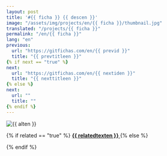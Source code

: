 ```yaml
---
layout: post
title: '#{{ ficha }} {{ descen }}'
image: "/assets/img/projects/en/{{ ficha }}/thumbnail.jpg"
translated: "/projects/{{ ficha }}"
permalink: "/en/{{ ficha }}"
lang: "en"
previous:
  url: "https://gitfichas.com/en/{{ previd }}"
  title: "{{ prevtitleen }}"
{% if next == "true" %}
next:
  url: "https://gitfichas.com/en/{{ nextiden }}"
  title: "{{ nexttitleen }}"
{% else %}
next:
  url: ""
  title: ""
{% endif %}
---
```


<img alt="{{ alten }}" src="/assets/img/projects/en/{{ ficha }}/full.jpg">

{% if related == "true" %}
<a href="{{ relatedsrcen }}">
  <strong>{{ relatedtexten }}</strong>
</a>
{% else %}
<!--
<a href="{{ relatedsrcen }}">
  <strong>{{ relatedtexten }}</strong>
</a>
-->
{% endif %}
